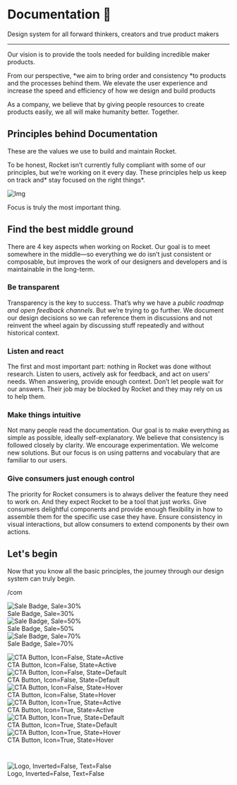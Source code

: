 
# Documentation 🚀

Design system for all forward thinkers, creators and true product makers

---

Our vision is to provide the tools needed for building incredible maker products.

From our perspective, *we aim to bring order and consistency *to products and the processes behind them. We elevate the user experience and increase the speed and efficiency of how we design and build products

As a company, we believe that by giving people resources to create products easily, we all will make humanity better. Together.

## Principles behind Documentation

These are the values we use to build and maintain Rocket.

To be honest, Rocket isn’t currently fully compliant with some of our principles, but we’re working on it every day. These principles help us keep on track and* stay focused on the right things*.

![Img](https://studio-assets.supernova.io/design-systems/14533/9289758a-6300-472a-bbc6-a57098081abf.jpeg?Expires=1990828800&Policy=eyJTdGF0ZW1lbnQiOlt7IlJlc291cmNlIjoiaHR0cHM6Ly9zdHVkaW8tYXNzZXRzLnN1cGVybm92YS5pby9kZXNpZ24tc3lzdGVtcy8xNDUzMy85Mjg5NzU4YS02MzAwLTQ3MmEtYmJjNi1hNTcwOTgwODFhYmYuanBlZyIsIkNvbmRpdGlvbiI6eyJEYXRlTGVzc1RoYW4iOnsiQVdTOkVwb2NoVGltZSI6MTk5MDgyODgwMH19fV19&Signature=E9DL6D-ZtS~4qaH18y5tnHC4gtpQUzZb85NmDFMuezn~MaWHPSumzBv6tXkxGqSgGyKh~9FaYnbfHkcJhU~4F~jdbuY70gbRxUpvnBtyCpz8o0mci-d2A9WoIZ3RGl11izD3c2WMfUaKhSaFlUw8cTGP-9vrqeUi58O2P4zYT9eAeyvOIFzQXgIgljhxiB9mIVU5a4j1vDL8ntJpagEZukKRskOgMrrB4LNQ-nRsvXFF7W5C5EkdoZPZf4jFxcQu2Yj6M9-bqNBXubYMsYYhEXqvqUOAnYVaE59E5PSSe43HKv2gp1ajSJ3ttHtTtCITO8Vyfh1FoTl03Z18ki8iZg__&Key-Pair-Id=APKAJGK34LCCAUR7N6LA)

Focus is truly the most important thing.

## Find the best middle ground

There are 4 key aspects when working on Rocket. Our goal is to meet somewhere in the middle—so everything we do isn’t just consistent or composable, but improves the work of our designers and developers and is maintainable in the long-term.

### Be transparent

Transparency is the key to success. That’s why we have a *public roadmap and open feedback channels*. But we’re trying to go further. We document our design decisions so we can reference them in discussions and not reinvent the wheel again by discussing stuff repeatedly and without historical context.

### Listen and react

The first and most important part: nothing in Rocket was done without research. Listen to users, actively ask for feedback, and act on users’ needs. When answering, provide enough context. Don’t let people wait for our answers. Their job may be blocked by Rocket and they may rely on us to help them.

### Make things intuitive

Not many people read the documentation. Our goal is to make everything as simple as possible, ideally self-explanatory. We believe that consistency is followed closely by clarity. We encourage experimentation. We welcome new solutions. But our focus is on using patterns and vocabulary that are familiar to our users.

### Give consumers just enough control

The priority for Rocket consumers is to always deliver the feature they need to work on. And they expect Rocket to be a tool that just works. Give consumers delightful components and provide enough flexibility in how to assemble them for the specific use case they have. Ensure consistency in visual interactions, but allow consumers to extend components by their own actions.

## Let's begin

Now that you know all the basic principles, the journey through our design system can truly begin.

/com

  
![Sale Badge, Sale=30%](https://studio-assets.supernova.io/design-systems/14533/89fa220f-1540-40dd-b17e-63ddc75c3ea8.png?Expires=1990828800&Policy=eyJTdGF0ZW1lbnQiOlt7IlJlc291cmNlIjoiaHR0cHM6Ly9zdHVkaW8tYXNzZXRzLnN1cGVybm92YS5pby9kZXNpZ24tc3lzdGVtcy8xNDUzMy84OWZhMjIwZi0xNTQwLTQwZGQtYjE3ZS02M2RkYzc1YzNlYTgucG5nIiwiQ29uZGl0aW9uIjp7IkRhdGVMZXNzVGhhbiI6eyJBV1M6RXBvY2hUaW1lIjoxOTkwODI4ODAwfX19XX0_&Signature=B798mPPW9c8XVEWSQSnxKO-2Wv3phs6ezVBikok0h01bylK6LzKtu8hEYXrInT2bWbD65Uh8oa83ui1f9b0kWwpv2MGRdma8GQM6wtLLX5VobNiXpeenZ7e2aAyafn9j1QQbaz~SjWEedRbi0hjkVhHOqsSLcgHOeqt6PHSqwTXtUUaDR01dSEqMZ9-XQTPER7BObrIOzg76~47XeOTrczur~P2XvV61g-xt-jSYGgtKHPNRkZIMAwfATeu0BROEeO8vxK1INtVckfqqSQ63S4q-Z5bJp~gmlXdUOjk9HyruzSZcv0QTIvF5yHSSwHEUCUwfaNVkxc8qXNTa3VomAQ__&Key-Pair-Id=APKAJGK34LCCAUR7N6LA)  
Sale Badge, Sale=30%  
![Sale Badge, Sale=50%](https://studio-assets.supernova.io/design-systems/14533/78665d15-0a22-4c0e-981d-afd1c75a1323.png?Expires=1990828800&Policy=eyJTdGF0ZW1lbnQiOlt7IlJlc291cmNlIjoiaHR0cHM6Ly9zdHVkaW8tYXNzZXRzLnN1cGVybm92YS5pby9kZXNpZ24tc3lzdGVtcy8xNDUzMy83ODY2NWQxNS0wYTIyLTRjMGUtOTgxZC1hZmQxYzc1YTEzMjMucG5nIiwiQ29uZGl0aW9uIjp7IkRhdGVMZXNzVGhhbiI6eyJBV1M6RXBvY2hUaW1lIjoxOTkwODI4ODAwfX19XX0_&Signature=WeBZMpaa1I69jaeDLMiMhf~XJhyU85FjlgfiWk5pgfZLjT9PNZ2PNkAhuThCx9ZxBE43N8Ih5AP0JVP4bGsQjocnSav54QVLdfDbptswauhtP5YT5ADt0Wp-ahziFuWwTm0rHhErDndtUHvhmdOHK~EKaEsHeZFJrbeG~rdHGJVPzdOuBVrDu-Yf68rqa8kgeMPk9NhGG0i3qooJohM8OsjogQIqHeHidY38E2bVylcURLVG-7cu9Mk1OgsHDkIOZOX-tGxNj5Y0iC9sL8vxObQxe6CfMXNykvlyMHarqZcXAX~oYqdhY0uIaHPIWN7uSJdlmbFDGvJT~UuynY0pww__&Key-Pair-Id=APKAJGK34LCCAUR7N6LA)  
Sale Badge, Sale=50%  
![Sale Badge, Sale=70%](https://studio-assets.supernova.io/design-systems/14533/f3df264a-d531-45cb-927a-88db38bee543.png?Expires=1990828800&Policy=eyJTdGF0ZW1lbnQiOlt7IlJlc291cmNlIjoiaHR0cHM6Ly9zdHVkaW8tYXNzZXRzLnN1cGVybm92YS5pby9kZXNpZ24tc3lzdGVtcy8xNDUzMy9mM2RmMjY0YS1kNTMxLTQ1Y2ItOTI3YS04OGRiMzhiZWU1NDMucG5nIiwiQ29uZGl0aW9uIjp7IkRhdGVMZXNzVGhhbiI6eyJBV1M6RXBvY2hUaW1lIjoxOTkwODI4ODAwfX19XX0_&Signature=U9i1cfyvaxNZkadSA7X9glrDmoi2NuK9JW2DGLEib2fxj9H8x1EYOBP0zCXM28AuQ8xCVxoOfJdU8EObaGaxHoXA1i2uHcr3ldxJzFpnIpgFvEbZLnj2BhCDehebYkqi6MChwlgVennwJOoa5q9y434fSwuG0fq3X7-UmPkGOvtAZ0IUR5yDV089ree~UTfdqX13EVrB5j8L7lATONW3~V5aA8iDhTn6Qy~fVGdU8X5jH~Fmqsy8JX3QrjSNXiYN6YZ9hYrCkHA3Rc2QBFF8Sv-zKVi17HGRZY7EuJ8gojd-JPhrG138rctvypNh1JNVMcfgPL8eMTpdzpRcZCiK4Q__&Key-Pair-Id=APKAJGK34LCCAUR7N6LA)  
Sale Badge, Sale=70%  


  
![CTA Button, Icon=False, State=Active](https://studio-assets.supernova.io/design-systems/14533/9b11468d-e265-4ba8-93ee-2a1478ecdcbd.png?Expires=1990828800&Policy=eyJTdGF0ZW1lbnQiOlt7IlJlc291cmNlIjoiaHR0cHM6Ly9zdHVkaW8tYXNzZXRzLnN1cGVybm92YS5pby9kZXNpZ24tc3lzdGVtcy8xNDUzMy85YjExNDY4ZC1lMjY1LTRiYTgtOTNlZS0yYTE0NzhlY2RjYmQucG5nIiwiQ29uZGl0aW9uIjp7IkRhdGVMZXNzVGhhbiI6eyJBV1M6RXBvY2hUaW1lIjoxOTkwODI4ODAwfX19XX0_&Signature=j8hrXJkAPwoXm3ywo3euAB-X-Tl28yv8KpIYqWDQRfCI-Z6mmDlKbX-BJ1NIATvib1fHWiFvPWqRTfMkbg9jYNDh~egRaCqDaAE1ZUPcZyg7a4PENU~5HrbbN6cVkxwVSViIstTxBGyw4qOzSYhztwscUIcjVJf2BPJV5UoVQ5-Bw8D7ZeK02Q-RGRX5HE5Qg~T1tdIej~ELsfezxfXxOccUuAMJX0CENMNH5Poi9Heyj0HtR46YppBm91JWlJq6LYjKmmde7QPOA2fy2I-YwGLpQEYykEtTvwSGhNbkj~CdrMHEktU8vS77jnikpepI8HWe57BuVmqs3EK0nt4eWw__&Key-Pair-Id=APKAJGK34LCCAUR7N6LA)  
CTA Button, Icon=False, State=Active  
![CTA Button, Icon=False, State=Default](https://studio-assets.supernova.io/design-systems/14533/cfc88535-cce6-4e05-9b07-55fa278678f2.png?Expires=1990828800&Policy=eyJTdGF0ZW1lbnQiOlt7IlJlc291cmNlIjoiaHR0cHM6Ly9zdHVkaW8tYXNzZXRzLnN1cGVybm92YS5pby9kZXNpZ24tc3lzdGVtcy8xNDUzMy9jZmM4ODUzNS1jY2U2LTRlMDUtOWIwNy01NWZhMjc4Njc4ZjIucG5nIiwiQ29uZGl0aW9uIjp7IkRhdGVMZXNzVGhhbiI6eyJBV1M6RXBvY2hUaW1lIjoxOTkwODI4ODAwfX19XX0_&Signature=Hn5EMKhzt-8~RfQO6nBEyP7IFLol3pQt5QF7RYzKXkHKXApFlRjXv0VqBblAj2NP0xmZf3AnSSXbwOqiU7AUeJzcy1t~2tHqzfIn9zMg~ycF-5tAmI9dnyFt22MU~jbhgxT1xs8zGKbi1oOVGzIBzJj~NWcLwaRQAW4XtdGFlliChdjFilc22YIFdwAWWnR2LhFq7G29BCAnuZAoxnigDR3byUPGBiqGwUvqzxmoK9uVE4Vwp4fmNO0q4giORxogTZhdqG9tULmrCp4jGgaQfe08MnU1WQPnVmtRtgp~XijtLc-yF7Kz9coAmgk260H9MCsS-IkBIdkHdEzr54oyVQ__&Key-Pair-Id=APKAJGK34LCCAUR7N6LA)  
CTA Button, Icon=False, State=Default  
![CTA Button, Icon=False, State=Hover](https://studio-assets.supernova.io/design-systems/14533/23c5cf53-d2db-4283-8382-0d9a05af12a2.png?Expires=1990828800&Policy=eyJTdGF0ZW1lbnQiOlt7IlJlc291cmNlIjoiaHR0cHM6Ly9zdHVkaW8tYXNzZXRzLnN1cGVybm92YS5pby9kZXNpZ24tc3lzdGVtcy8xNDUzMy8yM2M1Y2Y1My1kMmRiLTQyODMtODM4Mi0wZDlhMDVhZjEyYTIucG5nIiwiQ29uZGl0aW9uIjp7IkRhdGVMZXNzVGhhbiI6eyJBV1M6RXBvY2hUaW1lIjoxOTkwODI4ODAwfX19XX0_&Signature=DoKVKEG5MJ5N-fC05fZz2DzLOQFnjGZlo4hqhx803jNQUZfCaGinJLHSqAH9QwSv6SuBijTj97xjmaH0orwBNWt9LS-BOigyWR97siiB3Eg8TCTjyGFPSnjGnXYYMl20D0qak0BrkmW5-ANPgqJb5n3SvZH2cM~YP2YwO6JlKGVF4NgDWMRpvDhkIwoSIhCnM4YnwzQWUo~3AsFAoZyX-dw8uJ7AJEVZ081EyFjO8j7DfVqaOBavJeKBvCVCsjXk20SirORWMNwo7vfnMDBA9mmE3KFByOWviw3uOgYmetqDo0XY-pJrns0e9xYe6AmJM0ioMIyN5G3XEhiuc9BoGQ__&Key-Pair-Id=APKAJGK34LCCAUR7N6LA)  
CTA Button, Icon=False, State=Hover  
![CTA Button, Icon=True, State=Active](https://studio-assets.supernova.io/design-systems/14533/4cd54902-f973-43e2-bd2e-ba92ea2eb399.png?Expires=1990828800&Policy=eyJTdGF0ZW1lbnQiOlt7IlJlc291cmNlIjoiaHR0cHM6Ly9zdHVkaW8tYXNzZXRzLnN1cGVybm92YS5pby9kZXNpZ24tc3lzdGVtcy8xNDUzMy80Y2Q1NDkwMi1mOTczLTQzZTItYmQyZS1iYTkyZWEyZWIzOTkucG5nIiwiQ29uZGl0aW9uIjp7IkRhdGVMZXNzVGhhbiI6eyJBV1M6RXBvY2hUaW1lIjoxOTkwODI4ODAwfX19XX0_&Signature=Mjtl5rsbj2wixplxqODz7ML1x61JvTEeWxgup0pZjrcZK71AEQcuXGpUB4eim-ZvozRhx1SrcjZODfz5uAkxs7S2pHkjg~mUPdkJlf-6N4hu5wXfsSsJDnJBDopfYksy02Nk0who-msgs4K-jhr7rnevT6ue7nAXi1VkiD5Q8Vs6ztQB2Bv~fJoSEXFoNOccaYEUSC8qovG11nmZ4ONQzvQ5m2ikYRm2b8Gb54Hh3S1iHW9ul7q7Gg4uHzZ8xFEInonk5tZ8VZM0D3doldOB9ydBAFHOCAZNQK2Nbltoc8hpG0v7M8k5dO-VX1TeT8iA5jHHkJxsXupSFl6XxmOF3w__&Key-Pair-Id=APKAJGK34LCCAUR7N6LA)  
CTA Button, Icon=True, State=Active  
![CTA Button, Icon=True, State=Default](https://studio-assets.supernova.io/design-systems/14533/2fc1ae59-6a71-4f78-a993-a33b9f48ecac.png?Expires=1990828800&Policy=eyJTdGF0ZW1lbnQiOlt7IlJlc291cmNlIjoiaHR0cHM6Ly9zdHVkaW8tYXNzZXRzLnN1cGVybm92YS5pby9kZXNpZ24tc3lzdGVtcy8xNDUzMy8yZmMxYWU1OS02YTcxLTRmNzgtYTk5My1hMzNiOWY0OGVjYWMucG5nIiwiQ29uZGl0aW9uIjp7IkRhdGVMZXNzVGhhbiI6eyJBV1M6RXBvY2hUaW1lIjoxOTkwODI4ODAwfX19XX0_&Signature=JcsNUfpLjqyHOqI8RR-rq0nJOON--KSwHUyOxjntZFDUo7VSd8-~i2-G2KggnjihB3Yyk92SKa0I6FmHlXQRyt1crDIyuYNvfLMc70VSalDK-m4-uf8hNXjbwRgXivC2qMHzftVnR~etUHyuLlcLzR6gwY9X6tytMXZoFfFxlPTpWg8cfJhAgtW6lFtjSoNf1alfzyoy2uQyTcalWnhtNB3X~uxYat-PVkl3IhYhBoK9VNxsK-ghERn1quRlKdmjb3OkHWhFsCoTtxeqLG1KtG7d64rplKR265gqKJBofHoU-AG7AqKM-PtmIZpLC7hFhO1r-mo~BfdCuTxG9dv~XQ__&Key-Pair-Id=APKAJGK34LCCAUR7N6LA)  
CTA Button, Icon=True, State=Default  
![CTA Button, Icon=True, State=Hover](https://studio-assets.supernova.io/design-systems/14533/e5fe9230-78c1-4bca-b4f9-847e05136649.png?Expires=1990828800&Policy=eyJTdGF0ZW1lbnQiOlt7IlJlc291cmNlIjoiaHR0cHM6Ly9zdHVkaW8tYXNzZXRzLnN1cGVybm92YS5pby9kZXNpZ24tc3lzdGVtcy8xNDUzMy9lNWZlOTIzMC03OGMxLTRiY2EtYjRmOS04NDdlMDUxMzY2NDkucG5nIiwiQ29uZGl0aW9uIjp7IkRhdGVMZXNzVGhhbiI6eyJBV1M6RXBvY2hUaW1lIjoxOTkwODI4ODAwfX19XX0_&Signature=iTp6Y8ptJX5X3suFh2Dj53m6YfWVwenguhxPrQDI5A0W4xZq8THvAH1GN5TJoFj44nN-uzaXxlwd6mR0Ksq57w1b4hFaj6WWMIdiLW0y5tKU6K0T4QQEPnnfP1tLXfk2V7uHgbN~~gi00gzW5rq8n066s50Pkd6D72-FxZM04TKAzprZzE6BmKVekOwFyLMiG8ovaU8ydUrxbiqWWa9kjOIwpA39wGhgKdaY8yJMlIM2HIijI65ng7FI-tAq0pkZqX6pH7GPvVyKkUEloeUBAHT9pLXWpAWJbipm9C4WzWV9VoKWMup6WxuimUnlRy2XnS~au7aJt335fF7EZt0SSQ__&Key-Pair-Id=APKAJGK34LCCAUR7N6LA)  
CTA Button, Icon=True, State=Hover  


```javascript  
  
```

  
![Logo, Inverted=False, Text=False](https://studio-assets.supernova.io/design-systems/14533/f15a25a1-1d1e-4275-bc64-9396c52075e1.png?Expires=1990828800&Policy=eyJTdGF0ZW1lbnQiOlt7IlJlc291cmNlIjoiaHR0cHM6Ly9zdHVkaW8tYXNzZXRzLnN1cGVybm92YS5pby9kZXNpZ24tc3lzdGVtcy8xNDUzMy9mMTVhMjVhMS0xZDFlLTQyNzUtYmM2NC05Mzk2YzUyMDc1ZTEucG5nIiwiQ29uZGl0aW9uIjp7IkRhdGVMZXNzVGhhbiI6eyJBV1M6RXBvY2hUaW1lIjoxOTkwODI4ODAwfX19XX0_&Signature=Ca7s41rsPxMCIuK3owPPdQypX~Xf8XTJkhSuohnKSauCEPsIOzJynRwqvFU58rhVNRjeb0xRmOuxDjXZ9M7nmgwV59ScozoA3tCd1Pg2ut6583bZ3lU9kAr21QB1iveXP1afFeeKXXhG1d47Ab~PTb8bl4paHLUNQGj9pgqVXn6yLRI1ghFOAqEhdmuvCme-ciwALyHb-cfb8Hp000tncU6Qn3lOnaVPAVuWkA6NJLuk-zI2Gk1GQYn02yjTTCrnqVVelzIuEc6ETsEEUVGuSPFygoUlG-cb0g5YzlLMu6y7G9nBZdyuo4XwtF-Ke4HKSZRxcLeOjRwXUt7~VBIEsg__&Key-Pair-Id=APKAJGK34LCCAUR7N6LA)  
Logo, Inverted=False, Text=False  


  
  
